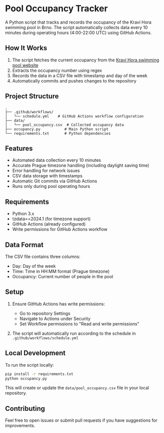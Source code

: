 # Pool Occupancy Tracker

A Python script that tracks and records the occupancy of the Kraví Hora swimming pool in Brno. The script automatically collects data every 10 minutes during operating hours (4:00-22:00 UTC) using GitHub Actions.

## How It Works

1. The script fetches the current occupancy from the [Kraví Hora swimming pool website](https://www.kravihora-brno.cz/kryta-plavecka-hala)
2. Extracts the occupancy number using regex
3. Records the data in a CSV file with timestamp and day of the week
4. Automatically commits and pushes changes to the repository

## Project Structure

```
.
├── .github/workflows/
│   └── schedule.yml    # GitHub Actions workflow configuration
├── data/
│   └── pool_occupancy.csv  # Collected occupancy data
├── occupancy.py           # Main Python script
└── requirements.txt       # Python dependencies
```

## Features

- Automated data collection every 10 minutes
- Accurate Prague timezone handling (including daylight saving time)
- Error handling for network issues
- CSV data storage with timestamps
- Automatic Git commits via GitHub Actions
- Runs only during pool operating hours

## Requirements

- Python 3.x
- tzdata==2024.1 (for timezone support)
- GitHub Actions (already configured)
- Write permissions for GitHub Actions workflow

## Data Format

The CSV file contains three columns:
- Day: Day of the week
- Time: Time in HH:MM format (Prague timezone)
- Occupancy: Current number of people in the pool

## Setup

1. Ensure GitHub Actions has write permissions:
   - Go to repository Settings
   - Navigate to Actions under Security
   - Set Workflow permissions to "Read and write permissions"

2. The script will automatically run according to the schedule in `.github/workflows/schedule.yml`

## Local Development

To run the script locally:

```bash
pip install -r requirements.txt
python occupancy.py
```

This will create or update the `data/pool_occupancy.csv` file in your local repository.

## Contributing

Feel free to open issues or submit pull requests if you have suggestions for improvements.
